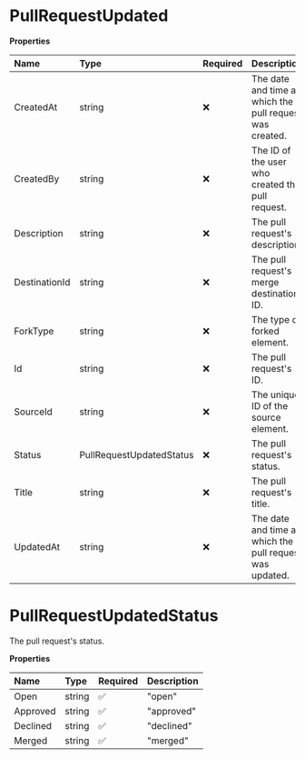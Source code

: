 # PullRequestUpdated

**Properties**

| Name          | Type                     | Required | Description                                              |
| :------------ | :----------------------- | :------- | :------------------------------------------------------- |
| CreatedAt     | string                   | ❌       | The date and time at which the pull request was created. |
| CreatedBy     | string                   | ❌       | The ID of the user who created the pull request.         |
| Description   | string                   | ❌       | The pull request's description.                          |
| DestinationId | string                   | ❌       | The pull request's merge destination ID.                 |
| ForkType      | string                   | ❌       | The type of forked element.                              |
| Id            | string                   | ❌       | The pull request's ID.                                   |
| SourceId      | string                   | ❌       | The unique ID of the source element.                     |
| Status        | PullRequestUpdatedStatus | ❌       | The pull request's status.                               |
| Title         | string                   | ❌       | The pull request's title.                                |
| UpdatedAt     | string                   | ❌       | The date and time at which the pull request was updated. |

# PullRequestUpdatedStatus

The pull request's status.

**Properties**

| Name     | Type   | Required | Description |
| :------- | :----- | :------- | :---------- |
| Open     | string | ✅       | "open"      |
| Approved | string | ✅       | "approved"  |
| Declined | string | ✅       | "declined"  |
| Merged   | string | ✅       | "merged"    |

<!-- This file was generated by liblab | https://liblab.com/ -->
